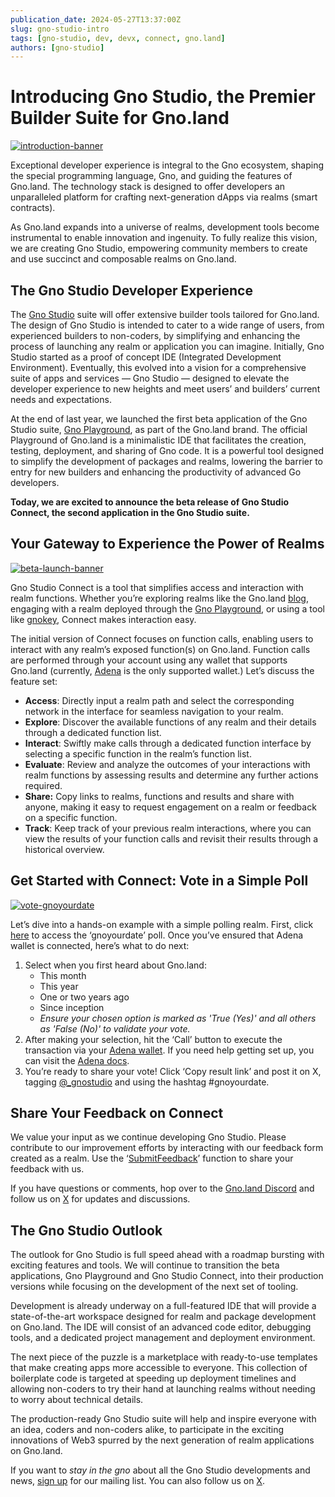 ```yaml
---
publication_date: 2024-05-27T13:37:00Z
slug: gno-studio-intro
tags: [gno-studio, dev, devx, connect, gno.land]
authors: [gno-studio]
---
```


# Introducing Gno Studio, the Premier Builder Suite for Gno.land

[![introduction-banner](https://gnolang.github.io/blog/gno-studio-intro/src/thumbs/introducing-gnostudio.png)](https://gnolang.github.io/blog/gno-studio-intro/src/introducing-gnostudio.png)

Exceptional developer experience is integral to the Gno ecosystem, shaping the 
special programming language, Gno, and guiding the features of Gno.land. The
technology stack is designed to offer developers an unparalleled platform for 
crafting next-generation dApps via realms (smart contracts).

As Gno.land expands into a universe of realms, development tools become 
instrumental to enable innovation and ingenuity. To fully realize this vision,
we are creating Gno Studio, empowering community members to create and use 
succinct and composable realms on Gno.land.

## The Gno Studio Developer Experience

The [Gno Studio](https://gno.studio/) suite will offer extensive builder tools tailored 
for Gno.land. The design of Gno Studio is intended to cater to a wide range of 
users, from experienced builders to non-coders, by simplifying and enhancing the 
process of launching any realm or application you can imagine. Initially, Gno 
Studio started as a proof of concept IDE (Integrated Development Environment). 
Eventually, this evolved into a vision for a comprehensive suite of apps and 
services — Gno Studio — designed to elevate the developer experience to new 
heights and meet users’ and builders’ current needs and expectations.

At the end of last year, we launched the first beta application of the Gno 
Studio suite, [Gno Playground](https://play.gno.land/), as part of the Gno.land brand. The 
official Playground of Gno.land is a minimalistic IDE that facilitates the 
creation, testing, deployment, and sharing of Gno code. It is a powerful tool 
designed to simplify the development of packages and realms, lowering the barrier
to entry for new builders and enhancing the productivity of advanced Go developers.

**Today, we are excited to announce the beta release of Gno Studio Connect, the 
second application in the Gno Studio suite.**

## Your Gateway to Experience the Power of Realms

[![beta-launch-banner](https://gnolang.github.io/blog/gno-studio-intro/src/thumbs/beta-launch.png)](https://gnolang.github.io/blog/gno-studio-intro/src/beta-launch.png)

Gno Studio Connect is a tool that simplifies access and interaction with realm 
functions. Whether you’re exploring realms like the Gno.land [blog](https://gno.land/r/gnoland/blog), 
engaging with a realm deployed through the [Gno Playground](https://play.gno.land/), or using a 
tool like [gnokey](https://docs.gno.land/gno-tooling/cli/gno-tooling-gnokey/), Connect makes interaction easy.

The initial version of Connect focuses on function calls, enabling users to 
interact with any realm’s exposed function(s) on Gno.land. Function calls are 
performed through your account using any wallet that supports Gno.land 
(currently, [Adena](https://www.adena.app/) is the only supported wallet.) Let’s discuss the
feature set:

- **Access**: Directly input a realm path and select the corresponding network 
in the interface for seamless navigation to your realm.
- **Explore**: Discover the available functions of any realm and their details 
through a dedicated function list.
- **Interact**: Swiftly make calls through a dedicated function interface by 
selecting a specific function in the realm’s function list.
- **Evaluate**: Review and analyze the outcomes of your interactions with realm
functions by assessing results and determine any further actions required.
- **Share:** Copy links to realms, functions and results and share with 
anyone, making it easy to request engagement on a realm or feedback on a specific function.
- **Track**: Keep track of your previous realm interactions, where you can view 
the results of your function calls and revisit their results through a historical overview.

## Get Started with Connect: Vote in a Simple Poll

[![vote-gnoyourdate](https://gnolang.github.io/blog/gno-studio-intro/src/thumbs/vote-gnoyourdate.png)](https://gnolang.github.io/blog/gno-studio-intro/src/vote-gnoyourdate.png)

Let’s dive into a hands-on example with a simple polling realm. First, click 
[here](https://gno.studio/connect/view/gno.land/r/gnostudio/gnoyourdate?network=test3#Vote) to access the ‘gnoyourdate’ poll. Once you’ve ensured that Adena 
wallet is connected, here’s what to do next:  

1. Select when you first heard about Gno.land:   
   - This month  
   - This year  
   - One or two years ago  
   - Since inception  
   - _Ensure your chosen option is marked as 'True (Yes)' and all others as 'False (No)' to validate your vote._  
2. After making your selection, hit the ‘Call’ button to execute the transaction
via your [Adena wallet](https://www.adena.app/). If you need help getting set up,
you can visit the [Adena docs](https://docs.adena.app/user-guide/sign-in).  
3. You’re ready to share your vote! Click ‘Copy result link’ and post it on X,
tagging [@_gnostudio](https://twitter.com/_gnostudio) and using the hashtag #gnoyourdate.  

## Share Your Feedback on Connect

We value your input as we continue developing Gno Studio. Please contribute to
our improvement efforts by interacting with our feedback form created as a realm.
Use the ‘[SubmitFeedback](https://gno.studio/connect/view/gno.land/r/gnostudio/feedback_v1?network=test3&tab=functions#SubmitFeedback)’ function to share your feedback with us.

If you have questions or comments, hop over to the [Gno.land Discord](https://discord.gg/FpKNhW5GK6) and 
follow us on [X](https://twitter.com/_gnostudio) for updates and discussions.

## The Gno Studio Outlook

The outlook for Gno Studio is full speed ahead with a roadmap bursting with 
exciting features and tools. We will continue to transition the beta applications,
Gno Playground and Gno Studio Connect, into their production versions while 
focusing on the development of the next set of tooling.

Development is already underway on a full-featured IDE that will provide a 
state-of-the-art workspace designed for realm and package development on Gno.land.
The IDE will consist of an advanced code editor, debugging tools, and a dedicated 
project management and deployment environment.

The next piece of the puzzle is a marketplace with ready-to-use templates that 
make creating apps more accessible to everyone. This collection of boilerplate 
code is targeted at speeding up deployment timelines and allowing non-coders to 
try their hand at launching realms without needing to worry about technical 
details.

The production-ready Gno Studio suite will help and inspire everyone with an idea,
coders and non-coders alike, to participate in the exciting innovations of Web3 
spurred by the next generation of realm applications on Gno.land.

If you want to *stay in the gno* about all the Gno Studio developments and news,
[sign up](https://gno.studio/) for our mailing list. You can also follow us on [X](https://twitter.com/_gnostudio).

